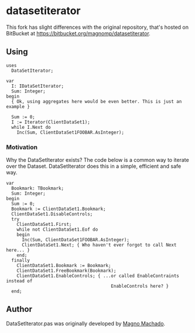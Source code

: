 # datasetiterator

This fork has slight differences with the original repository, that's hosted on BitBucket at https://bitbucket.org/magnomp/datasetiterator.

## Using

```Delphi
uses
  DataSetIterator;

var
  I: IDataSetIterator;
  Sum: Integer;
begin
  { Ok, using aggregates here would be even better. This is just an example }

  Sum := 0;
  I := Iterator(ClientDataSet1);
  while I.Next do
    Inc(Sum, ClientDataSet1FOOBAR.AsInteger);
```

### Motivation

Why the DataSetIterator exists? The code below is a common way to iterate over the Dataset. DataSetIterator does this in a simple, efficient and safe way.

```Delphi
var
  Bookmark: TBookmark;
  Sum: Integer;
begin
  Sum := 0;
  Bookmark := ClientDataSet1.Bookmark;
  ClientDataSet1.DisableControls;
  try
    ClientDataSet1.First;
    while not ClientDataSet1.Eof do
    begin
      Inc(Sum, ClientDataSet1FOOBAR.AsInteger);
      ClientDataSet1.Next; { Who haven't ever forgot to call Next here... }
    end;
  finally
    ClientDataSet1.Bookmark := Bookmark;
    ClientDataSet1.FreeBookmark(Bookmark);
    ClientDataSet1.EnableControls; { ...or called EnableContraints instead of
                                        EnableControls here? }
  end;
 ```

## Author

DataSetIterator.pas was originally developed by [Magno Machado](https://github.com/magnomp).
